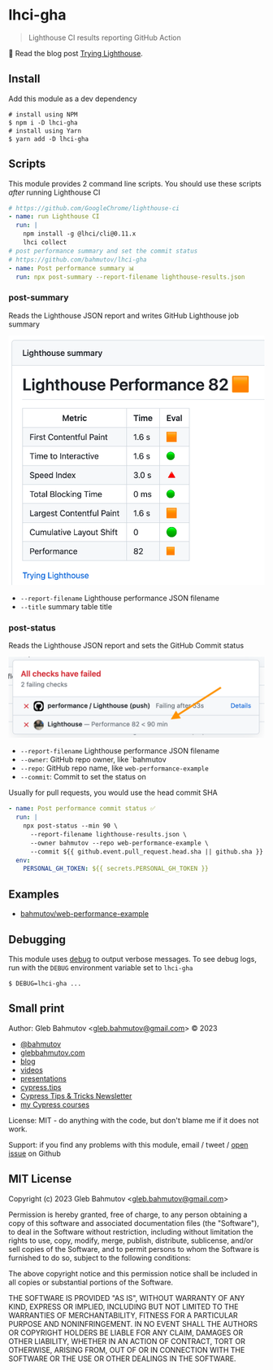 # lhci-gha

> Lighthouse CI results reporting GitHub Action

📝 Read the blog post [Trying Lighthouse](https://glebbahmutov.com/blog/trying-lighthouse/).

## Install

Add this module as a dev dependency

```
# install using NPM
$ npm i -D lhci-gha
# install using Yarn
$ yarn add -D lhci-gha
```

## Scripts

This module provides 2 command line scripts. You should use these scripts _after_ running Lighthouse CI

```yml
# https://github.com/GoogleChrome/lighthouse-ci
- name: run Lighthouse CI
  run: |
    npm install -g @lhci/cli@0.11.x
    lhci collect
# post performance summary and set the commit status
# https://github.com/bahmutov/lhci-gha
- name: Post performance summary 📊
  run: npx post-summary --report-filename lighthouse-results.json
```

### post-summary

Reads the Lighthouse JSON report and writes GitHub Lighthouse job summary

![Performance job summary](./images/job-summary.png)

- `--report-filename` Lighthouse performance JSON filename
- `--title` summary table title

### post-status

Reads the Lighthouse JSON report and sets the GitHub Commit status

![Performance commit status](./images/commit-status.png)

- `--report-filename` Lighthouse performance JSON filename
- `--owner`: GitHub repo owner, like `bahmutov
- `--repo`: GitHub repo name, like `web-performance-example`
- `--commit`: Commit to set the status on

Usually for pull requests, you would use the head commit SHA

```yml
- name: Post performance commit status ✅
  run: |
    npx post-status --min 90 \
      --report-filename lighthouse-results.json \
      --owner bahmutov --repo web-performance-example \
      --commit ${{ github.event.pull_request.head.sha || github.sha }}
  env:
    PERSONAL_GH_TOKEN: ${{ secrets.PERSONAL_GH_TOKEN }}
```

## Examples

- [bahmutov/web-performance-example](https://github.com/bahmutov/web-performance-example)

## Debugging

This module uses [debug](https://github.com/debug-js/debug#readme) to output verbose messages. To see debug logs, run with the `DEBUG` environment variable set to `lhci-gha`

```
$ DEBUG=lhci-gha ...
```

## Small print

Author: Gleb Bahmutov &lt;gleb.bahmutov@gmail.com&gt; &copy; 2023

- [@bahmutov](https://twitter.com/bahmutov)
- [glebbahmutov.com](https://glebbahmutov.com)
- [blog](https://glebbahmutov.com/blog)
- [videos](https://www.youtube.com/glebbahmutov)
- [presentations](https://slides.com/bahmutov)
- [cypress.tips](https://cypress.tips)
- [Cypress Tips & Tricks Newsletter](https://cypresstips.substack.com/)
- [my Cypress courses](https://cypress.tips/courses)

License: MIT - do anything with the code, but don't blame me if it does not work.

Support: if you find any problems with this module, email / tweet /
[open issue](https://github.com/bahmutov/lhci-gha/issues) on Github

## MIT License

Copyright (c) 2023 Gleb Bahmutov &lt;gleb.bahmutov@gmail.com&gt;

Permission is hereby granted, free of charge, to any person
obtaining a copy of this software and associated documentation
files (the "Software"), to deal in the Software without
restriction, including without limitation the rights to use,
copy, modify, merge, publish, distribute, sublicense, and/or sell
copies of the Software, and to permit persons to whom the
Software is furnished to do so, subject to the following
conditions:

The above copyright notice and this permission notice shall be
included in all copies or substantial portions of the Software.

THE SOFTWARE IS PROVIDED "AS IS", WITHOUT WARRANTY OF ANY KIND,
EXPRESS OR IMPLIED, INCLUDING BUT NOT LIMITED TO THE WARRANTIES
OF MERCHANTABILITY, FITNESS FOR A PARTICULAR PURPOSE AND
NONINFRINGEMENT. IN NO EVENT SHALL THE AUTHORS OR COPYRIGHT
HOLDERS BE LIABLE FOR ANY CLAIM, DAMAGES OR OTHER LIABILITY,
WHETHER IN AN ACTION OF CONTRACT, TORT OR OTHERWISE, ARISING
FROM, OUT OF OR IN CONNECTION WITH THE SOFTWARE OR THE USE OR
OTHER DEALINGS IN THE SOFTWARE.
